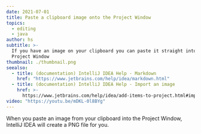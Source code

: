 ```yaml
---
date: 2021-07-01
title: Paste a clipboard image onto the Project Window
topics:
  - editing
  - java
author: hs
subtitle: >-
  If you have an image on your clipboard you can paste it straight into the
  Project Window
thumbnail: ./thumbnail.png
seealso:
  - title: (documentation) IntelliJ IDEA Help - Markdown
    href: "https://www.jetbrains.com/help/idea/markdown.html"
  - title: (documentation) IntelliJ IDEA Help - Import an image
    href: >-
      https://www.jetbrains.com/help/idea/add-items-to-project.html#import-image-to-project
video: "https://youtu.be/mDKL-0l8BYg"
---
```


When you paste an image from your clipboard into the Project Window, IntelliJ IDEA will create a PNG file for you.
